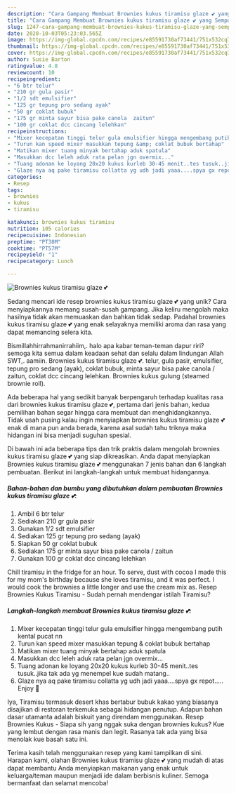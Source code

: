 ```yaml
---
description: "Cara Gampang Membuat Brownies kukus tiramisu glaze 💕 yang Sempurna"
title: "Cara Gampang Membuat Brownies kukus tiramisu glaze 💕 yang Sempurna"
slug: 1247-cara-gampang-membuat-brownies-kukus-tiramisu-glaze-yang-sempurna
date: 2020-10-03T05:23:03.565Z
image: https://img-global.cpcdn.com/recipes/e85591730af73441/751x532cq70/brownies-kukus-tiramisu-glaze-💕-foto-resep-utama.jpg
thumbnail: https://img-global.cpcdn.com/recipes/e85591730af73441/751x532cq70/brownies-kukus-tiramisu-glaze-💕-foto-resep-utama.jpg
cover: https://img-global.cpcdn.com/recipes/e85591730af73441/751x532cq70/brownies-kukus-tiramisu-glaze-💕-foto-resep-utama.jpg
author: Susie Barton
ratingvalue: 4.8
reviewcount: 10
recipeingredient:
- "6 btr telur"
- "210 gr gula pasir"
- "1/2 sdt emulsifier"
- "125 gr tepung pro sedang ayak"
- "50 gr coklat bubuk"
- "175 gr minta sayur bisa pake canola  zaitun"
- "100 gr coklat dcc cincang lelehkan"
recipeinstructions:
- "Mixer kecepatan tinggi telur gula emulsifier hingga mengembang putih kental pucat nn"
- "Turun kan speed mixer masukkan tepung &amp; coklat bubuk bertahap"
- "Matikan mixer tuang minyak bertahap aduk spatula"
- "Masukkan dcc leleh aduk rata pelan jgn overmix..."
- "Tuang adonan ke loyang 20x20 kukus kurleb 30-45 menit..tes tusuk..jika tak ada yg menempel kue sudah matang.."
- "Glaze nya aq pake tiramisu collatta yg udh jadi yaaa....spya gx repot..... Enjoy 🖤"
categories:
- Resep
tags:
- brownies
- kukus
- tiramisu

katakunci: brownies kukus tiramisu 
nutrition: 105 calories
recipecuisine: Indonesian
preptime: "PT38M"
cooktime: "PT57M"
recipeyield: "1"
recipecategory: Lunch

---
```



![Brownies kukus tiramisu glaze 💕](https://img-global.cpcdn.com/recipes/e85591730af73441/751x532cq70/brownies-kukus-tiramisu-glaze-💕-foto-resep-utama.jpg)

Sedang mencari ide resep brownies kukus tiramisu glaze 💕 yang unik? Cara menyiapkannya memang susah-susah gampang. Jika keliru mengolah maka hasilnya tidak akan memuaskan dan bahkan tidak sedap. Padahal brownies kukus tiramisu glaze 💕 yang enak selayaknya memiliki aroma dan rasa yang dapat memancing selera kita.

Bismillahhirrahmanirrahiim,. halo apa kabar teman-teman dapur riri? semoga kita semua dalam keadaan sehat dan selalu dalam lindungan Allah SWT,. aamiin. Brownies kukus tiramisu glaze 💕. telur, gula pasir, emulsifier, tepung pro sedang (ayak), coklat bubuk, minta sayur bisa pake canola / zaitun, coklat dcc cincang lelehkan. Brownies kukus gulung (steamed brownie roll).

Ada beberapa hal yang sedikit banyak berpengaruh terhadap kualitas rasa dari brownies kukus tiramisu glaze 💕, pertama dari jenis bahan, kedua pemilihan bahan segar hingga cara membuat dan menghidangkannya. Tidak usah pusing kalau ingin menyiapkan brownies kukus tiramisu glaze 💕 enak di mana pun anda berada, karena asal sudah tahu triknya maka hidangan ini bisa menjadi suguhan spesial.


Di bawah ini ada beberapa tips dan trik praktis dalam mengolah brownies kukus tiramisu glaze 💕 yang siap dikreasikan. Anda dapat menyiapkan Brownies kukus tiramisu glaze 💕 menggunakan 7 jenis bahan dan 6 langkah pembuatan. Berikut ini langkah-langkah untuk membuat hidangannya.

<!--inarticleads1-->

##### Bahan-bahan dan bumbu yang dibutuhkan dalam pembuatan Brownies kukus tiramisu glaze 💕:

1. Ambil 6 btr telur
1. Sediakan 210 gr gula pasir
1. Gunakan 1/2 sdt emulsifier
1. Sediakan 125 gr tepung pro sedang (ayak)
1. Siapkan 50 gr coklat bubuk
1. Sediakan 175 gr minta sayur bisa pake canola / zaitun
1. Gunakan 100 gr coklat dcc cincang lelehkan


Chill tiramisu in the fridge for an hour. To serve, dust with cocoa I made this for my mom&#39;s birthday because she loves tiramisu, and it was perfect. I would cook the brownies a little longer and use the cream mix as. Resep Brownies Kukus Tiramisu - Sudah pernah mendengar istilah Tiramisu? 

<!--inarticleads2-->

##### Langkah-langkah membuat Brownies kukus tiramisu glaze 💕:

1. Mixer kecepatan tinggi telur gula emulsifier hingga mengembang putih kental pucat nn
1. Turun kan speed mixer masukkan tepung &amp; coklat bubuk bertahap
1. Matikan mixer tuang minyak bertahap aduk spatula
1. Masukkan dcc leleh aduk rata pelan jgn overmix...
1. Tuang adonan ke loyang 20x20 kukus kurleb 30-45 menit..tes tusuk..jika tak ada yg menempel kue sudah matang..
1. Glaze nya aq pake tiramisu collatta yg udh jadi yaaa....spya gx repot..... Enjoy 🖤


Iya, Tiramisu termasuk desert khas bertabur bubuk kakao yang biasanya disajikan di restoran terkemuka sebagai hidangan penutup. Adapun bahan dasar utamanta adalah biskuit yang direndam menggunakan. Resep Brownies Kukus - Siapa sih yang nggak suka dengan brownies kukus? Kue yang lembut dengan rasa manis dan legit. Rasanya tak ada yang bisa menolak kue basah satu ini. 

Terima kasih telah menggunakan resep yang kami tampilkan di sini. Harapan kami, olahan Brownies kukus tiramisu glaze 💕 yang mudah di atas dapat membantu Anda menyiapkan makanan yang enak untuk keluarga/teman maupun menjadi ide dalam berbisnis kuliner. Semoga bermanfaat dan selamat mencoba!
